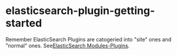 elasticsearch-plugin-getting-started
====================================
Remember ElasticSearch Plugins are catogeried into "site" ones and "normal" ones. See[ElasticSearch Modules-Plugins](http://www.elasticsearch.org/guide/en/elasticsearch/reference/current/modules-plugins.html).
